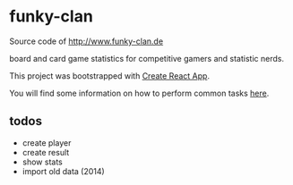 # funky-clan

Source code of http://www.funky-clan.de

board and card game statistics for competitive gamers and statistic nerds.

This project was bootstrapped with [Create React App](https://github.com/facebook/create-react-app).

You will find some information on how to perform common tasks [here](https://github.com/facebook/create-react-app/blob/master/packages/react-scripts/template/README.md).

## todos

* create player
* create result
* show stats
* import old data (2014)